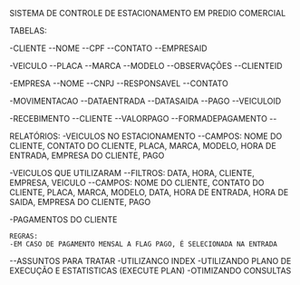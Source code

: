 SISTEMA DE CONTROLE DE ESTACIONAMENTO EM PREDIO COMERCIAL

TABELAS:

-CLIENTE
	--NOME
	--CPF
	--CONTATO
	--EMPRESAID
	
-VEICULO
	--PLACA
	--MARCA
	--MODELO
	--OBSERVAÇÕES
	--CLIENTEID

-EMPRESA
	--NOME
	--CNPJ
	--RESPONSAVEL
	--CONTATO

-MOVIMENTACAO
	--DATAENTRADA
	--DATASAIDA
	--PAGO
	--VEICULOID
	
-RECEBIMENTO
	--CLIENTE
	--VALORPAGO
	--FORMADEPAGAMENTO
	--

	
RELATÓRIOS:
-VEICULOS NO ESTACIONAMENTO
	--CAMPOS: NOME DO CLIENTE, CONTATO DO CLIENTE, PLACA, MARCA, MODELO, HORA DE ENTRADA, EMPRESA DO CLIENTE, PAGO
	
-VEICULOS QUE UTILIZARAM
	--FILTROS: DATA, HORA, CLIENTE, EMPRESA, VEICULO
	--CAMPOS: NOME DO CLIENTE, CONTATO DO CLIENTE, PLACA, MARCA, MODELO, DATA, HORA DE ENTRADA, HORA DE SAIDA, EMPRESA DO CLIENTE, PAGO	
	
-PAGAMENTOS DO CLIENTE	
	
	
	REGRAS:
	-EM CASO DE PAGAMENTO MENSAL A FLAG PAGO, É SELECIONADA NA ENTRADA
	
--ASSUNTOS PARA TRATAR
	-UTILIZANCO INDEX
	-UTILIZANDO PLANO DE EXECUÇÃO E ESTATISTICAS (EXECUTE PLAN)
	-OTIMIZANDO CONSULTAS

